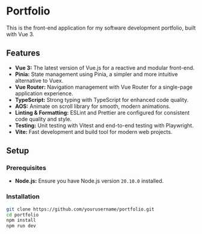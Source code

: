 # Portfolio

This is the front-end application for my software development portfolio, built with Vue 3.

## Features

- **Vue 3:** The latest version of Vue.js for a reactive and modular front-end.
- **Pinia:** State management using Pinia, a simpler and more intuitive alternative to Vuex.
- **Vue Router:** Navigation management with Vue Router for a single-page application experience.
- **TypeScript:** Strong typing with TypeScript for enhanced code quality.
- **AOS:** Animate on scroll library for smooth, modern animations.
- **Linting & Formatting:** ESLint and Prettier are configured for consistent code quality and style.
- **Testing:** Unit testing with Vitest and end-to-end testing with Playwright.
- **Vite:** Fast development and build tool for modern web projects.

## Setup

### Prerequisites

- **Node.js:** Ensure you have Node.js version `20.10.0` installed.

### Installation

```bash
git clone https://github.com/yourusername/portfolio.git
cd portfolio
npm install
npm run dev
```
